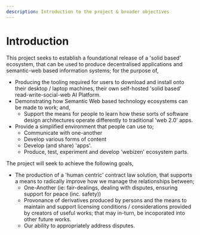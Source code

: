 ```yaml
---
description: Introduction to the project & broader objectives
---
```


# Introduction

This project seeks to establish a foundational release of a 'solid based' ecosystem, that can be used to produce decentralised applications and semantic-web based information systems; for the purpose of,&#x20;

* Producing the tooling required for users to download and install onto their desktop / laptop machines, their own self-hosted 'solid based' read-write-social-web AI Platform.&#x20;
* Demonstrating how Semantic Web based technology ecosystems can be made to work; and,
  * Support the means for people to learn how these sorts of software design architectures operate differently to traditional 'web 2.0' apps.
* Provide a simplified environment that people can use to;
  * Communicate with one-another
  * Develop various forms of content
  * Develop (and share) 'apps'.
  * Produce, test, experiment and develop 'webizen' ecosystem parts.

The project will seek to achieve the following goals,

* The production of a 'human centric' contract law solution, that supports a means to radically improve how we manage the relationships between;&#x20;
  * One-Another (ie: fair-dealings, dealing with disputes, ensuring support for peace (inc. safety)) &#x20;
  * Provonance of derivatives produced by persons and the means to maintain and support licensing conditions / considerations provided by creators of useful works; that may in-turn, be incoporated into other future works.
  * Our ability to appropriately address disputes.&#x20;
